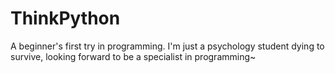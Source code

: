 # ThinkPython
A beginner's first try in programming.
I'm just a psychology student dying to survive, looking forward to be a specialist in programming~
